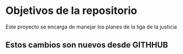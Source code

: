 # Objetivos de la repositorio

Este proyecto se encarga de manejar los planes de la liga de la justicia


## Estos cambios son nuevos desde GITHHUB
